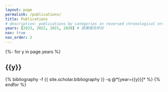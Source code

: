 ```yaml
---
layout: page
permalink: /publications/
title: Publications
# description: publications by categories in reversed chronological order. generated by jekyll-scholar.
years: [2023, 2022, 2021, 2020] # 按需填充年份
nav: true
nav_order: 2
---
```

<!-- _pages/publications.md -->
<div class="publications">

{%- for y in page.years %}
  <h2 class="year">{{y}}</h2>
  {% bibliography -f {{ site.scholar.bibliography }} -q @*[year={{y}}]* %}
{% endfor %}

</div>
